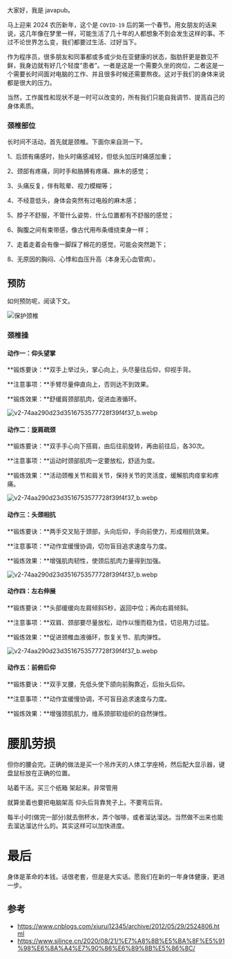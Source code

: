 <!--

 * @Author: JavaPub
 * @Date: 2024-01-13 23:24:12
 * @LastEditors: your name
 * @LastEditTime: 2024-01-13 23:48:59
 * @Description: Here is the JavaPub code base. Search JavaPub on the whole web.
 * @FilePath: \JavaPub-Blog\docs\posts\健康\程序员护理手册.md
-->

大家好，我是 javapub。

马上迎来 2024 农历新年，这个是 `COVID-19` 后的第一个春节。用女朋友的话来说，这几年像在梦里一样，可能生活了几十年的人都想象不到会发生这样的事。不过不论世界怎么变，我们都要过生活、过好当下。

作为程序员，很多朋友和同事都或多或少处在亚健康的状态，脂肪肝更是数见不鲜，我身边就有好几个轻度“患者”。一者是这是一个需要久坐的岗位，二者这是一个需要长时间面对电脑的工作、并且很多时候还需要熬夜。这对于我们的身体来说都是很大的压力。

当然，工作属性和现状不是一时可以改变的，所有我们只能自我调节、提高自己的身体素质。

### 颈椎部位

长时间不活动，首先就是颈椎。下面你来自测一下。

1、后颈有痛感时，抬头时痛感减轻，但低头加压时痛感加重；

2、颈部有疼痛，同时手和胳膊有疼痛、麻木的感觉；

3、头痛反复，伴有眩晕、视力模糊等；

4、不经意低头，身体会突然有过电般的麻木感；

5、脖子不舒服，不管什么姿势、什么位置都有不舒服的感觉；

6、胸腹之间有束带感，像古代用布条缠绕束身一样；

7、走着走着会有像一脚踩了棉花的感觉，可能会突然跪下；

8、无原因的胸闷、心悸和血压升高（本身无心血管病）。



## 预防

如何预防呢，阅读下文。



![保护颈椎](https://javapub-common-oss.oss-cn-beijing.aliyuncs.com/javapub/%25E4%25BF%259D%25E6%258A%25A4%25E9%25A2%2588%25E6%25A4%258E-8016648.png)



### 颈椎操

#### **动作一：仰头望掌**

**锻炼要诀：**双手上举过头，掌心向上，头尽量往后仰，仰视手背。

**注意事项：**手臂尽量伸直向上，否则达不到效果。

**锻炼效果：**舒缓肩颈部肌肉，促进血液循环。

![v2-74aa290d23d3516753577728f39f4f37_b.webp](https://javapub-common-oss.oss-cn-beijing.aliyuncs.com/javapub/v2-74aa290d23d3516753577728f39f4f37_b.webp.gif)

#### **动作二：旋肩疏颈**

**锻炼要诀：**双手手心向下搭肩，由后往前旋转，再由前往后，各30次。

**注意事项：**运动时颈部肌肉一定要放松，舒适为度。

**锻炼效果：**活动颈椎关节和肩关节，保持关节的灵活度，缓解肌肉痉挛和疼痛。

![v2-74aa290d23d3516753577728f39f4f37_b.webp](https://javapub-common-oss.oss-cn-beijing.aliyuncs.com/javapub/v2-296201f249527cbfbee7ace96c319b20_b.webp.gif)

#### **动作三：头颈相抗**

**锻炼要诀：**两手交叉贴于颈部，头向后仰，手向前使力，形成相抗效果。

**注意事项：**动作宜缓慢协调，切勿盲目追求速度与力度。

**锻炼效果：**增强肌肉韧性，使颈后肌肉力量得到加强。

![v2-74aa290d23d3516753577728f39f4f37_b.webp](https://javapub-common-oss.oss-cn-beijing.aliyuncs.com/javapub/v2-e992dfcc6abbaeacb45c5cdcf6d63fd7_b.webp.gif)

#### **动作四：左右伸展**

**锻炼要诀：**头部缓缓向左肩倾斜5秒，返回中位；再向右肩倾斜。

**注意事项：**双肩、颈部要尽量放松，动作以慢而稳为佳，切忌用力过猛。

**锻炼效果：**促进颈椎血液循环，恢复关节、肌肉弹性。

![v2-74aa290d23d3516753577728f39f4f37_b.webp](https://javapub-common-oss.oss-cn-beijing.aliyuncs.com/javapub/v2-8d917082246722bcfe9529eb0ddb5db3_b.webp.gif)

#### **动作五：前俯后仰**

**锻炼要诀：**双手叉腰，先低头使下颌向前胸靠近，后抬头后仰。

**注意事项：**动作宜缓慢协调，不可盲目追求速度与力度。

**锻炼效果：**增强颈肌肌力，维系颈部软组织的自然弹性。



# 腰肌劳损

但你的腰会完。正确的做法是买一个吊炸天的人体工学座椅，然后配大显示器，键盘鼠标放在正确的位置。

站着干活。买三个纸箱 架起来。非常管用

就算坐着也要把电脑架高 仰头后背靠凳子上。不要弯后背。

每半小时(做完一部分)就去倒杯水，弄个咖啡，或者溜达溜达。当然做不出来也能去溜达溜达什么的。其实这样可以加快进度。



# 最后

身体是革命的本钱。话很老套，但是是大实话。愿我们在新的一年身体健康，更进一步。





## 参考

- https://www.cnblogs.com/xiurui12345/archive/2012/05/29/2524806.html
- https://www.silince.cn/2020/08/21/%E7%A8%8B%E5%BA%8F%E5%91%98%E6%8A%A4%E7%90%86%E6%89%8B%E5%86%8C/